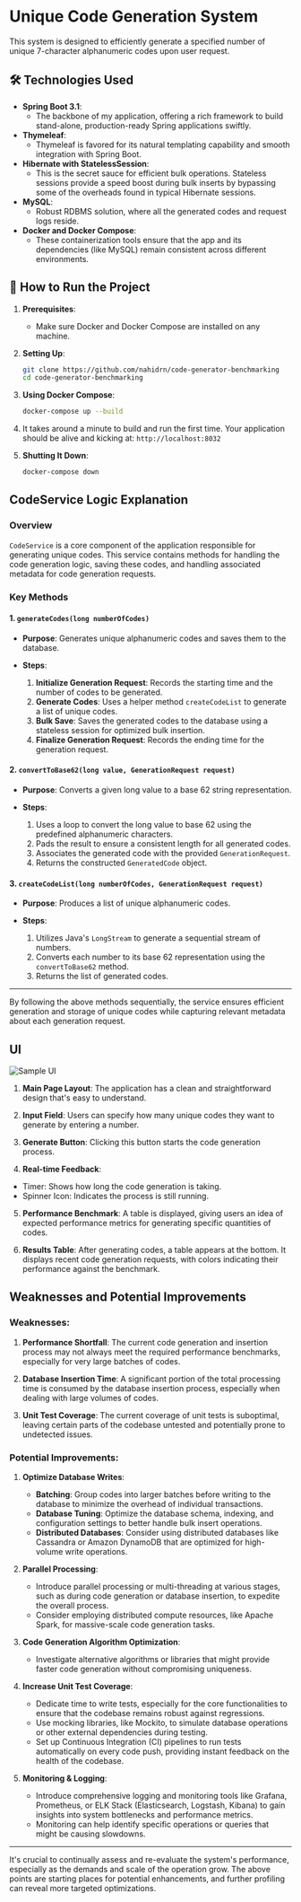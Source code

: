 # Unique Code Generation System

This system is designed to efficiently generate a specified number of unique 7-character alphanumeric codes upon user request.

## 🛠 Technologies Used

- **Spring Boot 3.1**: 
  - The backbone of my application, offering a rich framework to build stand-alone, production-ready Spring applications swiftly.
- **Thymeleaf**: 
  - Thymeleaf is favored for its natural templating capability and smooth integration with Spring Boot.
- **Hibernate with StatelessSession**: 
  - This is the secret sauce for efficient bulk operations. Stateless sessions provide a speed boost during bulk inserts by bypassing some of the overheads found in typical Hibernate sessions.
- **MySQL**: 
  - Robust RDBMS solution, where all the generated codes and request logs reside.
- **Docker and Docker Compose**: 
  - These containerization tools ensure that the app and its dependencies (like MySQL) remain consistent across different environments.

## 🚀 How to Run the Project

1. **Prerequisites**: 
   - Make sure Docker and Docker Compose are installed on any machine.

2. **Setting Up**:
    ```bash
    git clone https://github.com/nahidrn/code-generator-benchmarking
    cd code-generator-benchmarking
    ```

3. **Using Docker Compose**:
    ```bash
    docker-compose up --build
    ```

4. It takes around a minute to build and run the first time. Your application should be alive and kicking at: `http://localhost:8032`

5. **Shutting It Down**:
    ```bash
    docker-compose down
    ```


## CodeService Logic Explanation

### Overview
`CodeService` is a core component of the application responsible for generating unique codes. This service contains methods for handling the code generation logic, saving these codes, and handling associated metadata for code generation requests.

### Key Methods

#### 1. `generateCodes(long numberOfCodes)`

- **Purpose**: Generates unique alphanumeric codes and saves them to the database.
  
- **Steps**:
    1. **Initialize Generation Request**: Records the starting time and the number of codes to be generated.
    2. **Generate Codes**: Uses a helper method `createCodeList` to generate a list of unique codes.
    3. **Bulk Save**: Saves the generated codes to the database using a stateless session for optimized bulk insertion.
    4. **Finalize Generation Request**: Records the ending time for the generation request.

#### 2. `convertToBase62(long value, GenerationRequest request)`

- **Purpose**: Converts a given long value to a base 62 string representation.
  
- **Steps**:
    1. Uses a loop to convert the long value to base 62 using the predefined alphanumeric characters.
    2. Pads the result to ensure a consistent length for all generated codes.
    3. Associates the generated code with the provided `GenerationRequest`.
    4. Returns the constructed `GeneratedCode` object.

#### 3. `createCodeList(long numberOfCodes, GenerationRequest request)`

- **Purpose**: Produces a list of unique alphanumeric codes.
  
- **Steps**:
    1. Utilizes Java's `LongStream` to generate a sequential stream of numbers.
    2. Converts each number to its base 62 representation using the `convertToBase62` method.
    3. Returns the list of generated codes.

---

By following the above methods sequentially, the service ensures efficient generation and storage of unique codes while capturing relevant metadata about each generation request.

## UI

![Sample UI](https://user-images.githubusercontent.com/34538577/269719286-488c2a58-5731-446f-ab05-4654e9a73f96.png)

1. **Main Page Layout**: The application has a clean and straightforward design that's easy to understand.

2. **Input Field**: Users can specify how many unique codes they want to generate by entering a number.

3. **Generate Button**: Clicking this button starts the code generation process.

4. **Real-time Feedback**:

- Timer: Shows how long the code generation is taking.
- Spinner Icon: Indicates the process is still running.

5. **Performance Benchmark**: A table is displayed, giving users an idea of expected performance metrics for generating specific quantities of codes.

6. **Results Table**: After generating codes, a table appears at the bottom. It displays recent code generation requests, with colors indicating their performance against the benchmark.

## Weaknesses and Potential Improvements

### Weaknesses:
1. **Performance Shortfall**: The current code generation and insertion process may not always meet the required performance benchmarks, especially for very large batches of codes.
  
2. **Database Insertion Time**: A significant portion of the total processing time is consumed by the database insertion process, especially when dealing with large volumes of codes.

3. **Unit Test Coverage**: The current coverage of unit tests is suboptimal, leaving certain parts of the codebase untested and potentially prone to undetected issues.

### Potential Improvements:

1. **Optimize Database Writes**:
    - **Batching**: Group codes into larger batches before writing to the database to minimize the overhead of individual transactions.
    - **Database Tuning**: Optimize the database schema, indexing, and configuration settings to better handle bulk insert operations.
    - **Distributed Databases**: Consider using distributed databases like Cassandra or Amazon DynamoDB that are optimized for high-volume write operations.

2. **Parallel Processing**:
    - Introduce parallel processing or multi-threading at various stages, such as during code generation or database insertion, to expedite the overall process.
    - Consider employing distributed compute resources, like Apache Spark, for massive-scale code generation tasks.

3. **Code Generation Algorithm Optimization**:
    - Investigate alternative algorithms or libraries that might provide faster code generation without compromising uniqueness.

4. **Increase Unit Test Coverage**:
    - Dedicate time to write tests, especially for the core functionalities to ensure that the codebase remains robust against regressions.
    - Use mocking libraries, like Mockito, to simulate database operations or other external dependencies during testing.
    - Set up Continuous Integration (CI) pipelines to run tests automatically on every code push, providing instant feedback on the health of the codebase.

5. **Monitoring & Logging**:
    - Introduce comprehensive logging and monitoring tools like Grafana, Prometheus, or ELK Stack (Elasticsearch, Logstash, Kibana) to gain insights into system bottlenecks and performance metrics.
    - Monitoring can help identify specific operations or queries that might be causing slowdowns.

---

It's crucial to continually assess and re-evaluate the system's performance, especially as the demands and scale of the operation grow. The above points are starting places for potential enhancements, and further profiling can reveal more targeted optimizations.